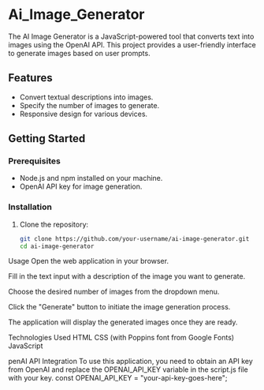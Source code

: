 # Ai_Image_Generator
The AI Image Generator is a JavaScript-powered tool that converts text into images using the OpenAI API. This project provides a user-friendly interface to generate images based on user prompts.

## Features
- Convert textual descriptions into images.
- Specify the number of images to generate.
- Responsive design for various devices.

## Getting Started

### Prerequisites
- Node.js and npm installed on your machine.
- OpenAI API key for image generation.

### Installation
1. Clone the repository:
   ```bash
   git clone https://github.com/your-username/ai-image-generator.git
   cd ai-image-generator

Usage
Open the web application in your browser.

Fill in the text input with a description of the image you want to generate.

Choose the desired number of images from the dropdown menu.

Click the "Generate" button to initiate the image generation process.

The application will display the generated images once they are ready.

Technologies Used
HTML
CSS (with Poppins font from Google Fonts)
JavaScript

penAI API Integration
To use this application, you need to obtain an API key from OpenAI and replace the OPENAI_API_KEY variable in the script.js file with your key.
const OPENAI_API_KEY = "your-api-key-goes-here";

